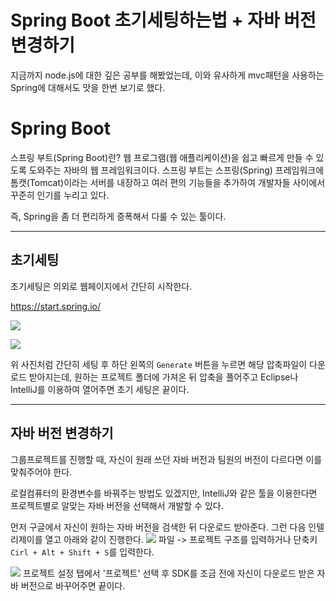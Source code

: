 # Spring Boot 초기세팅하는법 + 자바 버전 변경하기

지금까지 node.js에 대한 깊은 공부를 해봤었는데, 이와 유사하게 mvc패턴을 사용하는 Spring에 대해서도 맛을 한번 보기로 했다.

# Spring Boot
스프링 부트(Spring Boot)란? 웹 프로그램(웹 애플리케이션)을 쉽고 빠르게 만들 수 있도록 도와주는 자바의 웹 프레임워크이다. 스프링 부트는 스프링(Spring) 프레임워크에 톰캣(Tomcat)이라는 서버를 내장하고 여러 편의 기능들을 추가하여 개발자들 사이에서 꾸준히 인기를 누리고 있다.

즉, Spring을 좀 더 편리하게 증폭해서 다룰 수 있는 툴이다.

---

## 초기세팅
초기세팅은 의외로 웹페이지에서 간단히 시작한다.

https://start.spring.io/

![](https://velog.velcdn.com/images/king33/post/745471e4-2f8b-45bb-974b-59c4a64c5f4f/image.PNG)

![](https://velog.velcdn.com/images/king33/post/d9419a78-9c3d-42ef-ac62-181a8fedfa4a/image.PNG)

위 사진처럼 간단히 세팅 후 하단 왼쪽의 `Generate` 버튼을 누르면 해당 압축파일이 다운로드 받아지는데,
원하는 프로젝트 폴더에 가져온 뒤 압축을 풀어주고 Eclipse나 IntelliJ를 이용하여 열어주면 초기 세팅은 끝이다.

---

## 자바 버전 변경하기

그룹프로젝트를 진행할 때, 자신이 원래 쓰던 자바 버전과 팀원의 버전이 다르다면 이를 맞춰주어야 한다.

로컬컴퓨터의 환경변수를 바꿔주는 방법도 있겠지만,  IntelliJ와 같은 툴을 이용한다면 프로젝트별로 알맞는 자바 버전을 선택해서 개발할 수 있다.

먼저 구글에서 자신이 원하는 자바 버전을 검색한 뒤 다운로드 받아준다. 그런 다음 인텔리제이를 열고 아래와 같이 진행한다.
![](https://velog.velcdn.com/images/king33/post/e438fc2a-c6cd-49d8-8ad9-96a3159afd00/image.png)
파일 -> 프로젝트 구조를 입력하거나 단축키 `Cirl + Alt + Shift + S`를 입력한다.

![](https://velog.velcdn.com/images/king33/post/54637257-0f70-492f-abbe-e1cf6634a57c/image.PNG)
프로젝트 설정 탭에서 '프로젝트' 선택 후 SDK를 조금 전에 자신이 다운로드 받은 자바 버전으로 바꾸어주면 끝이다.